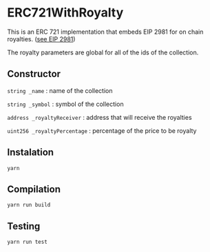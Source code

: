 # ERC721WithRoyalty

This is an ERC 721 implementation that embeds EIP 2981 for on chain royalties. ([see EIP 2981](https://eips.ethereum.org/EIPS/eip-2981))

The royalty parameters are global for all of the ids of the collection.

## Constructor

`string _name` : name of the collection

`string _symbol` : symbol of the collection

`address _royaltyReceiver` : address that will receive the royalties

`uint256 _royaltyPercentage` : percentage of the price to be royalty

## Instalation
```
yarn
```

## Compilation
```
yarn run build
```

## Testing
```
yarn run test
```
